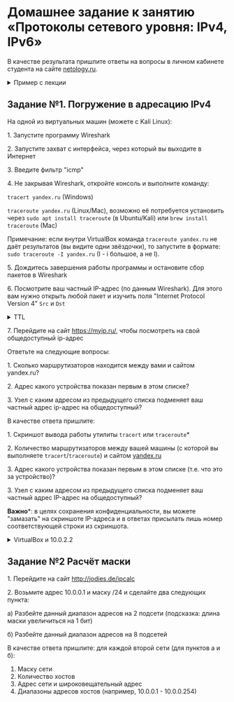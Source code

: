 # Домашнее задание к занятию «Протоколы сетевого уровня: IPv4, IPv6»

В качестве результата пришлите ответы на вопросы в личном кабинете студента на сайте [netology.ru](https://netology.ru).

<details>
<summary>Пример с лекции</summary>

Вы можете взять готовые примеры с лекции, но мы настоятельно рекомендуем вам потренироваться и самостоятельно повторить всё то, что мы делали в лекции, начиная от соединения двух компьютеров, заканчивая последней схемой.

* [Router](assets/router.pkt)
* [PAT](assets/pat.pkt)

Файлы открываются с помощью `File` `Open` из главного меню Packet Tracer.
</details>

## Задание №1. Погружение в адресацию IPv4

На одной из виртуальных машин (можете с Kali Linux):

1\. Запустите программу Wireshark

2\. Запустите захват с интерфейса, через который вы выходите в Интернет

3\. Введите фильтр "icmp"

4\. Не закрывая Wireshark, откройте консоль и выполните команду:

`tracert yandex.ru` (Windows)

`traceroute yandex.ru` (Linux/Mac), возможно её потребуется установить через `sudo apt install traceroute` (в Ubuntu/Kali) или `brew install traceroute` (Mac)

Примечание: если внутри VirtualBox команда `traceroute yandex.ru` не даёт результатов (вы видите одни звёздочки), то запустите в формате: `sudo traceroute -I yandex.ru` (I - i большое, а не l).

5\. Дождитесь завершения работы программы и остановите сбор пакетов в Wireshark

6\. Посмотрите ваш частный IP-адрес (по данным Wireshark). Для этого вам нужно открыть любой пакет и изучить поля "Internet Protocol Version 4" `Src` и `Dst`

<details>
<summary>TTL</summary>

В протоколе IPv4 существует специальный механизм, предотвращающий  бесконечное зацикливание пакетов в сети,  которое может произойти, наприме, из-за ошибок адресации. Для этого в заголовке пакета присутствует специальное однобайтное поле TTL (Time-to-live), определяющее максимальное количество "прыжков" (hop) между маршрутизаторами, которое может сделать этот пакет. 

При создании пакета, в это поле записывается определённое  значение (128 для Windows, 64 для Linux). Затем, каждый маршрутизатор, через который проходит пакет,  уменьшает значение этого поля на 1 и когда оно станет равно нулю, маршрутизатор уничтожит такой пакет. При этом,  отправителю посылается сообщение протокола ICMP (Time Exceeded)

Таким образом, поле TTL можно интерпретировать, как количество маршрутизаторов, которое может пройти этот пакет. 
</details>

7\. Перейдите на сайт https://myip.ru/, чтобы посмотреть на свой общедоступный ip-адрес

Ответьте на следующие вопросы:

1\. Сколько маршрутизаторов находится между вами и сайтом yandex.ru?

2\. Адрес какого устройства показан первым в этом списке?

3\. Узел с каким адресом из предыдущего списка подменяет ваш частный адрес ip-адрес на общедоступный?

В качестве ответа пришлите:

1\. Скриншот вывода работы утилиты `tracert` или `traceroute`*

2\. Количество маршрутизаторов между вашей машины (с которой вы выполняете `tracert`/`traceroute`) и сайтом [yandex.ru](https://yandex.ru)

3\. Адрес какого устройства показан первым в этом списке (т.е. что это за устройство)?

3\. Узел с каким адресом из предыдущего списка подменяет ваш частный адрес IP-адрес на общедоступный?

**Важно***: в целях сохранения конфиденциальности, вы можете "замазать" на скриншоте IP-адреса и в ответах присылать лишь номер соответствующей строки из скриншота. 

<details>
<summary>VirtualBox и 10.0.2.2</summary>

Когда вы работаете с VirtualBox, то по умолчанию гостевые машины подключаются к сети в режиме NAT.

![](pic/vbox01.png)

Что это за режим?

Каждая виртуальная машина подключается в изолированном режиме к виртуальному роутеру с адресом 10.0.2.2 и каждой VM автоматически назначается адрес 10.0.2.15 (поскольку эти подключения изолированы друг от друга).

И виртуальный роутер уже отвечает за дальнейшее перенаправление пакетов. В частности, если вы запустите Wireshark в VM и на хосте, то пинг будет показаывать:
* в VM - 10.0.2.15
* в хосте - IP хоста

</details>

## Задание №2 Расчёт маски

1\. Перейдите на сайт http://jodies.de/ipcalc

2\. Возьмите адрес 10.0.0.1 и маску /24 и сделайте два следующих пункта:

а) Разбейте данный диапазон адресов на 2 подсети (подсказка: длина маски увеличиться на 1 бит)

б) Разбейте данный диапазон адресов на 8 подсетей

В качестве ответа пришлите: для каждой второй сети (для пунктов а и б):
1. Маску сети
1. Количество хостов
1. Адрес сети и широковещательный адрес
1. Диапазоны адресов хостов (например, 10.0.0.1 - 10.0.0.254)
